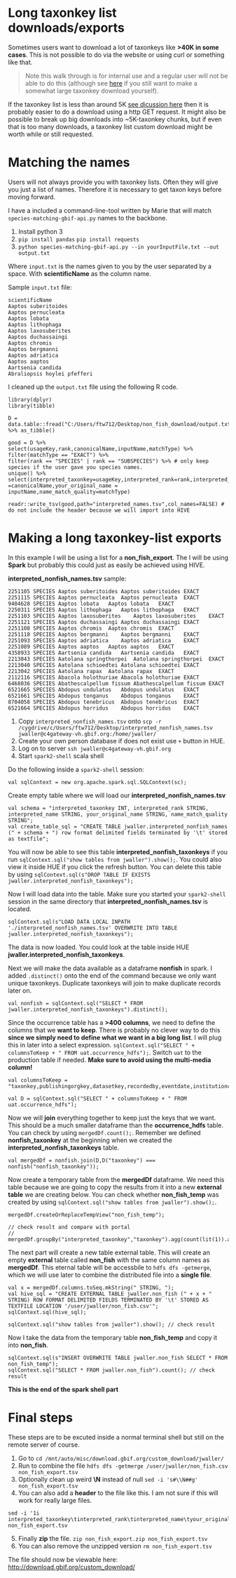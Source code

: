 # Long taxonkey list downloads/exports

Sometimes users want to download a lot of taxonkeys like **>40K in some cases**. This is not possible to do via the website or using curl or something like that. 

> Note this walk through is for internal use and a regular user will not be able to do this (although see [here](https://github.com/ropensci/rgbif/issues/362) if you still want to make a somewhat large taxonkey download yourself). 

If the taxonkey list is less than around 5K [see dicussion here](https://github.com/ropensci/rgbif/issues/362) then it is probably easier to do a download using a http GET request. It might also be possible to break up big downloads into ~5K-taxonkey chunks, but if even that is too many downloads, a taxonkey list custom download might be worth while or still requested. 
 
# Matching the names

Users will not always provide you with taxonkey lists. Often they will give you just a list of names. Therefore it is necessary to get taxon keys before moving forward. 

I have a included a command-line-tool written by Marie that will match `species-matching-gbif-api.py` names to the backbone.

1. Install python 3
2. `pip install pandas` `pip install requests` 
3. `python species-matching-gbif-api.py --in yourInputFile.txt --out output.txt` 

Where `input.txt` is the names given to you by the user separated by a space. With **scientificName** as the column name. 

Sample `input.txt` file: 

```
scientificName
Aaptos suberitoides 
Aaptos pernucleata 
Aaptos lobata 
Aaptos lithophaga 
Aaptos laxosuberites 
Aaptos duchassaingi 
Aaptos chromis 
Aaptos bergmanni 
Aaptos adriatica 
Aaptos aaptos 
Aartsenia candida
Abraliopsis hoylei pfefferi
```

I cleaned up the `output.txt` file using the following R code. 

```
library(dplyr)
library(tibble)

D = data.table::fread("C:/Users/ftw712/Desktop/non_fish_download/output.txt") %>% as_tibble()

good = D %>% 
select(usageKey,rank,canonicalName,inputName,matchType) %>%
filter(matchType == "EXACT") %>%
filter(rank == "SPECIES" | rank == "SUBSPECIES") %>% # only keep species if the user gave you species names.
unique() %>% 
select(interpreted_taxonkey=usageKey,interpreted_rank=rank,interpreted_name =canonicalName,your_original_name = inputName,name_match_quality=matchType)

readr::write_tsv(good,path="interpreted_names.tsv",col_names=FALSE) # do not include the header because we will import into HIVE
```




# Making a long taxonkey-list exports 

In this example I will be using a list for a **non_fish_export**. The I will be using **Spark** but probably this could just as easily be achieved using HIVE. 

**interpreted_nonfish_names.tsv** sample: 

```
2251105	SPECIES	Aaptos suberitoides	Aaptos suberitoides	EXACT
2251115	SPECIES	Aaptos pernucleata	Aaptos pernucleata	EXACT
9404628	SPECIES	Aaptos lobata	Aaptos lobata	EXACT
2250311	SPECIES	Aaptos lithophaga	Aaptos lithophaga	EXACT
2251103	SPECIES	Aaptos laxosuberites	Aaptos laxosuberites	EXACT
2251121	SPECIES	Aaptos duchassaingi	Aaptos duchassaingi	EXACT
2251108	SPECIES	Aaptos chromis	Aaptos chromis	EXACT
2251118	SPECIES	Aaptos bergmanni	Aaptos bergmanni	EXACT
2251093	SPECIES	Aaptos adriatica	Aaptos adriatica	EXACT
2251089	SPECIES	Aaptos aaptos	Aaptos aaptos	EXACT
4358933	SPECIES	Aartsenia candida	Aartsenia candida	EXACT
2213043	SPECIES	Aatolana springthorpei	Aatolana springthorpei	EXACT
2213040	SPECIES	Aatolana schioedtei	Aatolana schioedtei	EXACT
2213042	SPECIES	Aatolana rapax	Aatolana rapax	EXACT
2112116	SPECIES	Abacola holothuriae	Abacola holothuriae	EXACT
6468036	SPECIES	Abathescalpellum fissum	Abathescalpellum fissum	EXACT
6521665	SPECIES	Abdopus undulatus	Abdopus undulatus	EXACT
6521661	SPECIES	Abdopus tonganus	Abdopus tonganus	EXACT
8704058	SPECIES	Abdopus tenebricus	Abdopus tenebricus	EXACT
6521664	SPECIES	Abdopus horridus	Abdopus horridus	EXACT
```

1. Copy `interpreted_nonfish_names.tsv` onto `scp -r /cygdrive/c/Users/ftw712/Desktop/interpreted_nonfish_names.tsv jwaller@c4gateway-vh.gbif.org:/home/jwaller/`
2. Create your own person database if does not exist use `+` button in HUE. 
3. Log on to server `ssh jwaller@c4gateway-vh.gbif.org`
4. Start `spark2-shell` scala shell

Do the following inside a `spark2-shell` session: 
```
val sqlContext = new org.apache.spark.sql.SQLContext(sc);
```
Create empty table where we will load our **interpreted_nonfish_names.tsv** 
```
val schema = "interpreted_taxonkey INT, interpreted_rank STRING, interpreted_name STRING, your_original_name STRING, name_match_quality STRING";
val create_table_sql = "CREATE TABLE jwaller.interpreted_nonfish_names (" + schema + ") row format delimited fields terminated by '\t' stored as textfile";
```
You will now be able to see this table **interpreted_nonfish_taxonkeys** if you run `sqlContext.sql("show tables from jwaller").show();`. You could also view it inside HUE if you click the refresh button. You can delete this table by using `sqlContext.sql(s"DROP TABLE IF EXISTS jwaller.interpreted_nonfish_taxonkeys");`

Now I will load data into the table. Make sure you started your `spark2-shell` session in the same directory that **interpreted_nonfish_names.tsv** is located. 
```
sqlContext.sql(s"LOAD DATA LOCAL INPATH './interpreted_nonfish_names.tsv' OVERWRITE INTO TABLE jwaller.interpreted_nonfish_taxonkeys");
```
The data is now loaded. You could look at the table inside HUE **jwaller.interpreted_nonfish_taxonkeys**. 

Next we will make the data available as a dataframe **nonfish** in spark. I added `.distinct()` onto the end of the command because we only want unique taxonkeys. Duplicate taxonkeys will join to make duplicate records later on. 

```
val nonfish = sqlContext.sql("SELECT * FROM jwaller.interpreted_nonfish_taxonkeys").distinct();
```

Since the occurrence table has a **>400 columns**, we need to define the columns that we **want to keep**. There is probably no clever way to do this **since we simply need to define what we want in a big long list**. I will plug this in later into a select expression. `sqlContext.sql("SELECT " + columnsToKeep + " FROM uat.occurrence_hdfs");`. Switch `uat` to the production table if needed. **Make sure to avoid using the multi-media column!**

```
val columnsToKeep = "taxonkey,publishingorgkey,datasetkey,recordedby,eventdate,institutioncode,collectioncode,catalognumber,basisofrecord,identifiedby,dateidentified,v_scientificname,v_scientificnameauthorship,scientificname,kingdom,phylum,class,taxonrank,family,genus,countrycode,locality,county,continent,stateprovince,publishingcountry,decimallatitude,decimallongitude,v_coordinateprecision,hasgeospatialissues,depth,depthaccuracy,v_maximumdepthinmeters,v_minimumdepthinmeters,elevation,elevationaccuracy,v_maximumelevationinmeters,v_minimumelevationinmeters,gbifid,specieskey,taxonid";

val D = sqlContext.sql("SELECT " + columnsToKeep + " FROM uat.occurrence_hdfs");
```

Now we will **join** everything together to keep just the keys that we want. This should be a much smaller dataframe than the **occurrence_hdfs** table. You can check by using `mergedDf.count();`. Remember we defined **nonfish_taxonkey** at the beginning when we created the **interpreted_nonfish_taxonkeys** table.

```
val mergedDf = nonfish.join(D,D("taxonkey") === nonfish("nonfish_taxonkey"));
```

Now create a temporary table from the **mergedDf** dataframe. We need this table because we are going to copy the results from it into a new **external table** we are creating below. You can check whether **non_fish_temp** was created by using `sqlContext.sql("show tables from jwaller").show();`.

```
mergedDf.createOrReplaceTempView("non_fish_temp");

// check result and compare with portal
// mergedDf.groupBy("interpreted_taxonkey","taxonkey").agg(count(lit(1)).alias("num_of_occ")).orderBy(desc("num_of_occ"));
```

The next part will create a new table external table. This will create an empty **external** table called **non_fish** with the same column names as **mergedDf**. This eternal table will be accessbile to `hdfs dfs -getmerge`, which we will use later to combine the distributed file into a **single file**. 

```
val x = mergedDf.columns.toSeq.mkString(" STRING, ");
val hive_sql = "CREATE EXTERNAL TABLE jwaller.non_fish (" + x + " STRING) ROW FORMAT DELIMITED FIELDS TERMINATED BY '\t' STORED AS TEXTFILE LOCATION '/user/jwaller/non_fish.csv'";
sqlContext.sql(hive_sql);

sqlContext.sql("show tables from jwaller").show(); // check result
```

Now I take the data from the temporary table **non_fish_temp** and copy it into **non_fish**. 
```
sqlContext.sql(s"INSERT OVERWRITE TABLE jwaller.non_fish SELECT * FROM non_fish_temp");
sqlContext.sql("SELECT * FROM jwaller.non_fish").count(); // check result
```

**This is the end of the spark shell part**

# Final steps 

These steps are to be excuted inside a normal terminal shell but still on the remote server of course. 

1. Go to `cd /mnt/auto/misc/download.gbif.org/custom_download/jwaller/`
2. Run to combine the file `hdfs dfs -getmerge /user/jwaller/non_fish.csv non_fish_export.tsv`
3. Optionally clean up weird **\N** instead of null `sed -i 's#\\N##g' non_fish_export.tsv`
4. You can also add a **header** to the file like this. I am not sure if this will work for really large files.  
```
sed -i '1i interpreted_taxonkey\tinterpreted_rank\tinterpreted_name\tyour_original_name\tname_match_quality\ttaxonkey\tpublishingorgkey\tdatasetkey\trecordedby\teventdate\tinstitutioncode\tcollectioncode\tcatalognumber\tbasisofrecord\tidentifiedby\tdateidentified\tv_scientificname\tv_scientificnameauthorship\tscientificname\tkingdom\tphylum\tclass\ttaxonrank\tfamily\tgenus\tcountrycode\tlocality\tcounty\tcontinent\tstateprovince\tpublishingcountry\tdecimallatitude\tdecimallongitude\tv_coordinateprecision\thasgeospatialissues\tdepth\tdepthaccuracy\tv_maximumdepthinmeters\tv_minimumdepthinmeters\televation\televationaccuracy\tv_maximumelevationinmeters\tv_minimumelevationinmeters\tgbifid\tspecieskey\ttaxonid' non_fish_export.tsv
```
5. Finally **zip** the file. `zip non_fish_export.zip non_fish_export.tsv`
6. You can also remove the unzipped version `rm non_fish_export.tsv`

The file should now be viewable here: http://download.gbif.org/custom_download/





